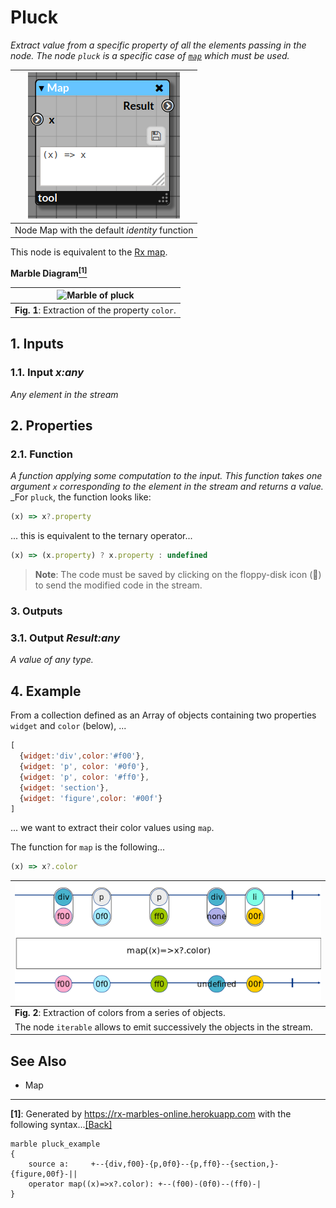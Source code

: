 # Pluck

_Extract value from a specific property of all the elements passing in the node._
_The node `pluck` is a specific case of [`map`](./map.md) which must be used._

| ![node Map](img/map.png) |
|------------------------|
|Node Map with the default _identity_ function|

This node is equivalent to the [Rx map](http://reactivex.io/documentation/operators/map.html).

**Marble Diagram[<sup name="f1">[1]</sup>](#1)**

| ![Marble of pluck](img/pluck_marble.png) | 
|------------------------------------------|
| **Fig. 1**: Extraction of the property `color`.|

## 1. Inputs

### 1.1. Input _x:any_

_Any element in the stream_

## 2. Properties

### 2.1. Function

_A function applying some computation to the input. This function takes one argument `x` corresponding to the element in the stream and returns a value._
_For `pluck`, the function looks like:

```javascript
(x) => x?.property
```
... this is equivalent to the ternary operator...

```javascript
(x) => (x.property) ? x.property : undefined
```

> **Note**: The code must be saved by clicking on the floppy-disk icon (💾) to send the modified code in the stream.
 
### 3. Outputs

### 3.1. Output _Result:any_

_A value of any type._

## 4. Example

From a collection defined as an Array of objects containing two properties `widget` and `color` (below), ...

```javascript
[
  {widget:'div',color:'#f00'},
  {widget: 'p', color: '#0f0'},
  {widget: 'p', color: '#ff0'},
  {widget: 'section'},
  {widget: 'figure',color: '#00f'}
]
```

... we want to extract their color values using `map`.

The function for `map` is the following...

```javascript
(x) => x?.color
```

| ![Marble of pluck](img/pluck_example.png) | 
|------------------------------------------|
| **Fig. 2**: Extraction of colors from a series of objects.|
| The node `iterable` allows to emit successively the objects in the stream. |

## See Also

- Map 

---

<b name="1">[1]</b>: Generated by https://rx-marbles-online.herokuapp.com with the following syntax...[[Back]](#f1)
```
marble pluck_example
{
    source a:     +--{div,f00}-{p,0f0}--{p,ff0}--{section,}-{figure,00f}-||
    operator map((x)=>x?.color): +--(f00)-(0f0)--(ff0)-|
}
```
